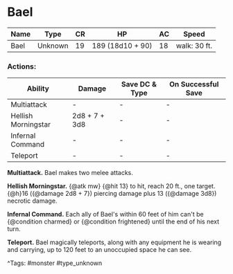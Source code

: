 # Bael

| Name | Type | CR | HP | AC | Speed |
|------|------|----|----|----|-------|
| Bael | Unknown | 19 | 189 (18d10 + 90) | 18 | walk: 30 ft. |

### Actions:

| Ability | Damage | Save DC & Type | On Successful Save |
|---------|--------|----------------|--------------------|
| Multiattack | - | - | - |
| Hellish Morningstar | 2d8 + 7 + 3d8 | - | - |
| Infernal Command | - | - | - |
| Teleport | - | - | - |


**Multiattack.** Bael makes two melee attacks.

**Hellish Morningstar.** {@atk mw} {@hit 13} to hit, reach 20 ft., one target. {@h}16 ({@damage 2d8 + 7}) piercing damage plus 13 ({@damage 3d8}) necrotic damage.

**Infernal Command.** Each ally of Bael's within 60 feet of him can't be {@condition charmed} or {@condition frightened} until the end of his next turn.

**Teleport.** Bael magically teleports, along with any equipment he is wearing and carrying, up to 120 feet to an unoccupied space he can see.

^Tags: #monster #type_unknown